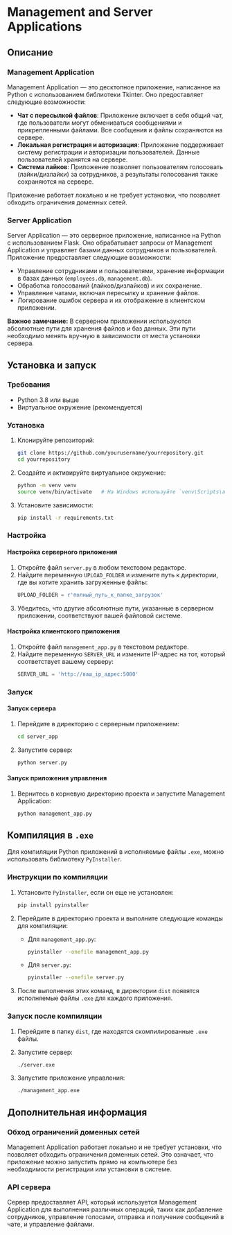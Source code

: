 # Management and Server Applications

## Описание

### Management Application
Management Application — это десктопное приложение, написанное на Python с использованием библиотеки Tkinter. Оно предоставляет следующие возможности:

- **Чат с пересылкой файлов**: Приложение включает в себя общий чат, где пользователи могут обмениваться сообщениями и прикрепленными файлами. Все сообщения и файлы сохраняются на сервере.
- **Локальная регистрация и авторизация**: Приложение поддерживает систему регистрации и авторизации пользователей. Данные пользователей хранятся на сервере.
- **Система лайков**: Приложение позволяет пользователям голосовать (лайки/дизлайки) за сотрудников, а результаты голосования также сохраняются на сервере.

Приложение работает локально и не требует установки, что позволяет обходить ограничения доменных сетей.

### Server Application
Server Application — это серверное приложение, написанное на Python с использованием Flask. Оно обрабатывает запросы от Management Application и управляет базами данных сотрудников и пользователей. Приложение предоставляет следующие возможности:

- Управление сотрудниками и пользователями, хранение информации в базах данных (`employees.db`, `management.db`).
- Обработка голосований (лайков/дизлайков) и их сохранение.
- Управление чатами, включая пересылку и хранение файлов.
- Логирование ошибок сервера и их отображение в клиентском приложении.

**Важное замечание:** В серверном приложении используются абсолютные пути для хранения файлов и баз данных. Эти пути необходимо менять вручную в зависимости от места установки сервера.

## Установка и запуск

### Требования

- Python 3.8 или выше
- Виртуальное окружение (рекомендуется)

### Установка

1. Клонируйте репозиторий:
    ```bash
    git clone https://github.com/yourusername/yourrepository.git
    cd yourrepository
    ```

2. Создайте и активируйте виртуальное окружение:
    ```bash
    python -m venv venv
    source venv/bin/activate   # На Windows используйте `venv\Scripts\activate`
    ```

3. Установите зависимости:
    ```bash
    pip install -r requirements.txt
    ```

### Настройка

#### Настройка серверного приложения

1. Откройте файл `server.py` в любом текстовом редакторе.
2. Найдите переменную `UPLOAD_FOLDER` и измените путь к директории, где вы хотите хранить загруженные файлы:
    ```python
    UPLOAD_FOLDER = r'полный_путь_к_папке_загрузок'
    ```
3. Убедитесь, что другие абсолютные пути, указанные в серверном приложении, соответствуют вашей файловой системе.

#### Настройка клиентского приложения

1. Откройте файл `management_app.py` в текстовом редакторе.
2. Найдите переменную `SERVER_URL` и измените IP-адрес на тот, который соответствует вашему серверу:
    ```python
    SERVER_URL = 'http://ваш_ip_адрес:5000'
    ```

### Запуск

#### Запуск сервера

1. Перейдите в директорию с серверным приложением:
    ```bash
    cd server_app
    ```

2. Запустите сервер:
    ```bash
    python server.py
    ```

#### Запуск приложения управления

1. Вернитесь в корневую директорию проекта и запустите Management Application:
    ```bash
    python management_app.py
    ```

## Компиляция в `.exe`

Для компиляции Python приложений в исполняемые файлы `.exe`, можно использовать библиотеку `PyInstaller`.

### Инструкции по компиляции

1. Установите `PyInstaller`, если он еще не установлен:
    ```bash
    pip install pyinstaller
    ```

2. Перейдите в директорию проекта и выполните следующие команды для компиляции:

    - Для `management_app.py`:
        ```bash
        pyinstaller --onefile management_app.py
        ```

    - Для `server.py`:
        ```bash
        pyinstaller --onefile server.py
        ```

3. После выполнения этих команд, в директории `dist` появятся исполняемые файлы `.exe` для каждого приложения.

### Запуск после компиляции

1. Перейдите в папку `dist`, где находятся скомпилированные `.exe` файлы.

2. Запустите сервер:
    ```bash
    ./server.exe
    ```

3. Запустите приложение управления:
    ```bash
    ./management_app.exe
    ```

## Дополнительная информация

### Обход ограничений доменных сетей

Management Application работает локально и не требует установки, что позволяет обходить ограничения доменных сетей. Это означает, что приложение можно запустить прямо на компьютере без необходимости регистрации или установки в системе.

### API сервера

Сервер предоставляет API, который используется Management Application для выполнения различных операций, таких как добавление сотрудников, управление голосами, отправка и получение сообщений в чате, и управление файлами.
